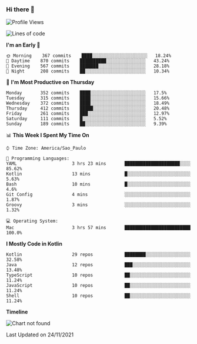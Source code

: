 ### Hi there 👋

<!--
**fernandonogueira/fernandonogueira** is a ✨ _special_ ✨ repository because its `README.md` (this file) appears on your GitHub profile.

Here are some ideas to get you started:

- 🔭 I’m currently working on ...
- 🌱 I’m currently learning ...
- 👯 I’m looking to collaborate on ...
- 🤔 I’m looking for help with ...
- 💬 Ask me about ...
- 📫 How to reach me: ...
- 😄 Pronouns: ...
- ⚡ Fun fact: ...
-->

<!--START_SECTION:waka-->
![Profile Views](http://img.shields.io/badge/Profile%20Views-0-blue)

![Lines of code](https://img.shields.io/badge/From%20Hello%20World%20I%27ve%20Written-457326%20lines%20of%20code-blue)

**I'm an Early 🐤** 

```text
🌞 Morning    367 commits    ████░░░░░░░░░░░░░░░░░░░░░   18.24% 
🌆 Daytime    870 commits    ██████████░░░░░░░░░░░░░░░   43.24% 
🌃 Evening    567 commits    ███████░░░░░░░░░░░░░░░░░░   28.18% 
🌙 Night      208 commits    ██░░░░░░░░░░░░░░░░░░░░░░░   10.34%

```
📅 **I'm Most Productive on Thursday** 

```text
Monday       352 commits    ████░░░░░░░░░░░░░░░░░░░░░   17.5% 
Tuesday      315 commits    ████░░░░░░░░░░░░░░░░░░░░░   15.66% 
Wednesday    372 commits    ████░░░░░░░░░░░░░░░░░░░░░   18.49% 
Thursday     412 commits    █████░░░░░░░░░░░░░░░░░░░░   20.48% 
Friday       261 commits    ███░░░░░░░░░░░░░░░░░░░░░░   12.97% 
Saturday     111 commits    █░░░░░░░░░░░░░░░░░░░░░░░░   5.52% 
Sunday       189 commits    ██░░░░░░░░░░░░░░░░░░░░░░░   9.39%

```


📊 **This Week I Spent My Time On** 

```text
⌚︎ Time Zone: America/Sao_Paulo

💬 Programming Languages: 
YAML                     3 hrs 23 mins       █████████████████████░░░░   85.62% 
Kotlin                   13 mins             █░░░░░░░░░░░░░░░░░░░░░░░░   5.63% 
Bash                     10 mins             █░░░░░░░░░░░░░░░░░░░░░░░░   4.6% 
Git Config               4 mins              ░░░░░░░░░░░░░░░░░░░░░░░░░   1.87% 
Groovy                   3 mins              ░░░░░░░░░░░░░░░░░░░░░░░░░   1.32%

💻 Operating System: 
Mac                      3 hrs 57 mins       █████████████████████████   100.0%

```

**I Mostly Code in Kotlin** 

```text
Kotlin                   29 repos            ████████░░░░░░░░░░░░░░░░░   32.58% 
Java                     12 repos            ███░░░░░░░░░░░░░░░░░░░░░░   13.48% 
TypeScript               10 repos            ██░░░░░░░░░░░░░░░░░░░░░░░   11.24% 
JavaScript               10 repos            ██░░░░░░░░░░░░░░░░░░░░░░░   11.24% 
Shell                    10 repos            ██░░░░░░░░░░░░░░░░░░░░░░░   11.24%

```


**Timeline**

![Chart not found](https://raw.githubusercontent.com/fernandonogueira/fernandonogueira/master/charts/bar_graph.png) 


 Last Updated on 24/11/2021
<!--END_SECTION:waka-->
